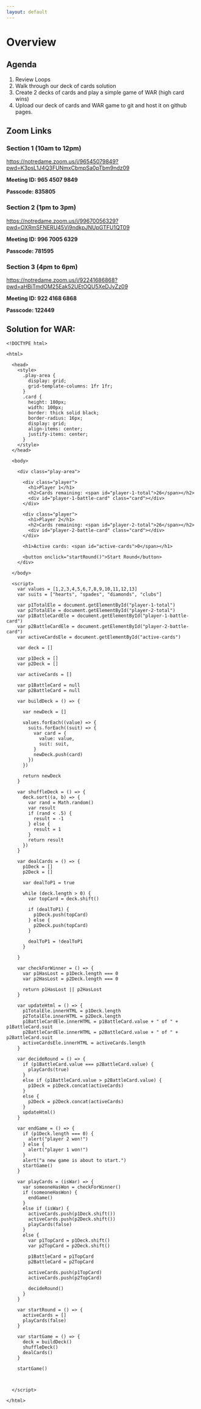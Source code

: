 ```yaml
---
layout: default
---
```


# Overview 

## Agenda
1. Review Loops
2. Walk through our deck of cards solution
3. Create 2 decks of cards and play a simple game of WAR (high card wins)
4. Upload our deck of cards and WAR game to git and host it on github pages.

## Zoom Links

### Section 1 (10am to 12pm)
<https://notredame.zoom.us/j/96545079849?pwd=K3psL1J4Q3FUNmxCbmpSa0pTbm9ndz09>

**Meeting ID: 965 4507 9849**

**Passcode: 835805**


### Section 2 (1pm to 3pm) 
<https://notredame.zoom.us/j/99670056329?pwd=OXRmSFNERU45Vi9ndkpJNUpGTFU1QT09>

**Meeting ID: 996 7005 6329**

**Passcode: 781595**

### Section 3 (4pm to 6pm) 
<https://notredame.zoom.us/j/92241686868?pwd=aHBiTmdOM25Eak52UEtOQU5XeDJvZz09>

**Meeting ID: 922 4168 6868**

**Passcode: 122449**

## Solution for WAR:

```
<!DOCTYPE html>

<html>

  <head>
    <style>
      .play-area {
        display: grid;
        grid-template-columns: 1fr 1fr;
      }
      .card {
        height: 180px;
        width: 100px;
        border: thick solid black;
        border-radius: 16px;
        display: grid;
        align-items: center;
        justify-items: center;
      }
    </style>
  </head>

  <body>

    <div class="play-area">

      <div class="player">
        <h1>Player 1</h1>
        <h2>Cards remaining: <span id="player-1-total">26</span></h2>
        <div id="player-1-battle-card" class="card"></div>
      </div>

      <div class="player">
        <h1>Player 2</h1>
        <h2>Cards remaining: <span id="player-2-total">26</span></h2>
        <div id="player-2-battle-card" class="card"></div>
      </div>

      <h1>Active cards: <span id="active-cards">0</span></h1>

      <button onclick="startRound()">Start Round</button>
    </div>

  </body>

  <script>
    var values = [1,2,3,4,5,6,7,8,9,10,11,12,13]
    var suits = ["hearts", "spades", "diamonds", "clubs"]

    var p1TotalEle = document.getElementById("player-1-total")
    var p2TotalEle = document.getElementById("player-2-total")
    var p1BattleCardEle = document.getElementById("player-1-battle-card")
    var p2BattleCardEle = document.getElementById("player-2-battle-card")
    var activeCardsEle = document.getElementById("active-cards")

    var deck = []

    var p1Deck = []
    var p2Deck = []

    var activeCards = []

    var p1BattleCard = null
    var p2BattleCard = null

    var buildDeck = () => {

      var newDeck = []

      values.forEach((value) => {
        suits.forEach((suit) => {
          var card = {
            value: value,
            suit: suit,
          }
          newDeck.push(card)
        })
      })
      
      return newDeck
    }

    var shuffleDeck = () => {
      deck.sort((a, b) => {
        var rand = Math.random()
        var result
        if (rand < .5) {
          result = -1
        } else {
          result = 1
        }
        return result
      })
    }

    var dealCards = () => {
      p1Deck = []
      p2Deck = []

      var dealToP1 = true

      while (deck.length > 0) {
        var topCard = deck.shift()

        if (dealToP1) {
          p1Deck.push(topCard)
        } else {
          p2Deck.push(topCard)
        }

        dealToP1 = !dealToP1
      }

    }

    var checkForWinner = () => {
      var p1HasLost = p1Deck.length === 0
      var p2HasLost = p2Deck.length === 0

      return p1HasLost || p2HasLost
    }

    var updateHtml = () => {
      p1TotalEle.innerHTML = p1Deck.length
      p2TotalEle.innerHTML = p2Deck.length
      p1BattleCardEle.innerHTML = p1BattleCard.value + " of " + p1BattleCard.suit
      p2BattleCardEle.innerHTML = p2BattleCard.value + " of " + p2BattleCard.suit
      activeCardsEle.innerHTML = activeCards.length
    }

    var decideRound = () => {
      if (p1BattleCard.value === p2BattleCard.value) {
        playCards(true)
      } 
      else if (p1BattleCard.value > p2BattleCard.value) {
        p1Deck = p1Deck.concat(activeCards)
      } 
      else {
        p2Deck = p2Deck.concat(activeCards)
      }
      updateHtml()
    }

    var endGame = () => {
      if (p1Deck.length === 0) {
        alert("player 2 won!")
      } else {
        alert("player 1 won!")
      }
      alert("a new game is about to start.")
      startGame()
    }

    var playCards = (isWar) => {
      var someoneHasWon = checkForWinner()
      if (someoneHasWon) {
        endGame()
      } 
      else if (isWar) {
        activeCards.push(p1Deck.shift())
        activeCards.push(p2Deck.shift())
        playCards(false)
      } 
      else {
        var p1TopCard = p1Deck.shift()
        var p2TopCard = p2Deck.shift()

        p1BattleCard = p1TopCard
        p2BattleCard = p2TopCard

        activeCards.push(p1TopCard)
        activeCards.push(p2TopCard)
        
        decideRound()
      }
    }

    var startRound = () => {
      activeCards = []
      playCards(false)
    }

    var startGame = () => {
      deck = buildDeck()
      shuffleDeck()
      dealCards()
    }

    startGame()



  </script>

</html>
```